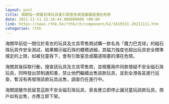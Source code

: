 ```yaml
---
layout: post
title: 海關指一款磁石珠玩具會引致窒息或阻塞腸道潛在危險
date: 2021-11-11 15:34:44.000000000 +08:00
link: https://news.rthk.hk/rthk/ch/component/k2/1619331-20211111.htm
categories: rthk
---
```


海關早前從一間位於青衣的玩具及文具零售商試購一款名為「魔力巴克球」的磁石珠玩具作安全測試，結果顯示磁石珠的體積過細，其磁力強度也超出玩具安全標準規定的上限，如被兒童吞下，會有引致窒息或腸道阻塞的潛在危險。

海關其後採取行動，搜查該玩具及文具零售商，並檢獲兩件同款懷疑不安全磁石珠玩具，同時發出禁制通知書，禁止他們繼續出售該款玩具，並到全港各區進行巡查，暫沒有再發現該款玩具出售，調查仍在進行中。

海關提醒市民留意這款不安全磁石珠玩具，家長應立即停止讓兒童玩該款玩具，商戶如有出售，亦應立即下架。
